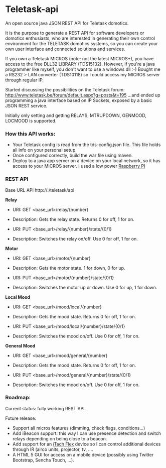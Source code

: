 # Teletask-api

An open source java JSON REST API for Teletask domotics.

It is the purpose to generate a REST API for software developers or domotics enthusiasts, who are interested in generating their own control environment for the TELETASK domotics systems, so you can create your own user interface and connected solutions and services.

If you own a Teletask MICROS (note: not the latest MICROS+), you have access to the free DLL32 LIBRARY (TDS15132).  However, if you're a java programmer like myself, you don't want to use a windows dll :-)
Bought me a RS232 > LAN converter (TDS10118) so I could access my MICROS server through regular IP.

Started discussing the possibilities on the Teletask forum: http://www.teletask.be/forum/default.aspx?g=posts&t=195
...and ended up programming a java interface based on IP Sockets, exposed by a basic JSON REST service.

Initially only setting and getting RELAYS, MTRUPDOWN, GENMOOD, LOCMOOD is supported.

### How this API works:

- Your Teletask config is read from the tds-config.json file.  This file holds all info on your personal setup.
- Once configured correctly, build the war file using maven.
- Deploy to a java app server on a device on your local network, so it has access to your MICROS server.  I used a low power [Raspberry PI](http://www.raspberrypi.org)

### REST API


Base URL API
http://<host>:<port>/teletask/api

**Relay**

- URI: GET <base_url>/relay/{number}
- Description: Gets the relay state.  Returns 0 for off, 1 for on.

- URI: PUT <base_url>/relay/{number}/state/{0/1}
- Description: Switches the relay on/off.  Use 0 for off, 1 for on. 


**Motor**

- URI: GET <base_url>/motor/{number}
- Description: Gets the motor state.  1 for down, 0 for up.

- URI: PUT <base_url>/motor/{number}/state/{0/1}
- Description: Switches the motor up or down.  Use 0 for up, 1 for down.

**Local Mood**

- URI: GET <base_url>/mood/local/{number}
- Description: Gets the mood state.  Returns 0 for off, 1 for on.

- URI: PUT <base_url>/mood/local/{number}/state/{0/1}
- Description: Switches the mood on/off.  Use 0 for off, 1 for on. 

**General Mood**

- URI: GET <base_url>/mood/general/{number}
- Description: Gets the mood state.  Returns 0 for off, 1 for on.

- URI: PUT <base_url>/mood/general/{number}/state/{0/1}
- Description: Switches the mood on/off.  Use 0 for off, 1 for on. 

### Roadmap:

Current status: fully working REST API.

Future release:

- Support all micros features (dimming, check flags, conditions...)
- Add iBeacon support: this way I can use presence detection and switch relays depending on being close to a beacon.
- Add support for an [iTach Flex](http://www.globalcache.com/products/itachflex/) device so I can control additional devices through IR (airco units, projector, tv, ....
- A HTML 5 GUI for access on a mobile device (possibly using Twitter Bootstrap, Sencha Touch, ...).


